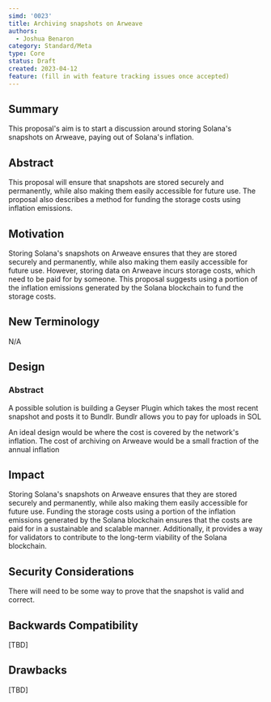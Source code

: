```yaml
---
simd: '0023'
title: Archiving snapshots on Arweave
authors:
  - Joshua Benaron
category: Standard/Meta
type: Core
status: Draft
created: 2023-04-12
feature: (fill in with feature tracking issues once accepted)
---
```


## Summary

This proposal's aim is to start a discussion around storing Solana's snapshots on Arweave, paying out of Solana's inflation.

## Abstract

This proposal will ensure that snapshots are stored securely and permanently, while also making them easily accessible
for future use. The proposal also describes a
method for funding the storage costs using inflation emissions.

## Motivation

Storing Solana's snapshots on Arweave ensures that they are stored securely and permanently, while also making them
easily accessible for future use. However, storing data on Arweave incurs storage costs, which need to be paid for by
someone. This proposal suggests using a portion of the inflation emissions generated by the Solana blockchain to fund
the storage costs.

## New Terminology 

N/A

## Design

### Abstract

A possible solution is building a Geyser Plugin which takes the most recent snapshot and posts it to Bundlr. Bundlr
allows you to pay for uploads in SOL

An ideal design would be where the cost is covered by the network's inflation. The cost of archiving on Arweave would be
a small fraction of the annual inflation

## Impact

Storing Solana's snapshots on Arweave ensures that they are stored securely and permanently, while also making them
easily accessible for future use. Funding the storage costs using a portion of the inflation emissions generated by the
Solana blockchain ensures that the costs are paid for in a sustainable and scalable manner. Additionally, it provides a
way for validators to contribute to the long-term viability of the Solana blockchain.

## Security Considerations

There will need to be some way to prove that the snapshot is valid and correct.

## Backwards Compatibility

[TBD]

## Drawbacks

[TBD]